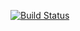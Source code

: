 [![Build Status](https://daslearn1996.visualstudio.com/dotn/_apis/build/status/anish140296.25-temp%20(1)?branchName=master)](https://daslearn1996.visualstudio.com/dotn/_build/latest?definitionId=19&branchName=master)
